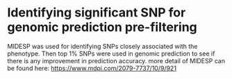 # Identifying significant SNP for genomic prediction pre-filtering

MIDESP was used for identifying SNPs closely associated with the phenotype. Then top 1% SNPs were used in genomic prediction to see if there is any improvement in prediction  accuracy.
more detail of MIDESP can be found here: https://www.mdpi.com/2079-7737/10/9/921
